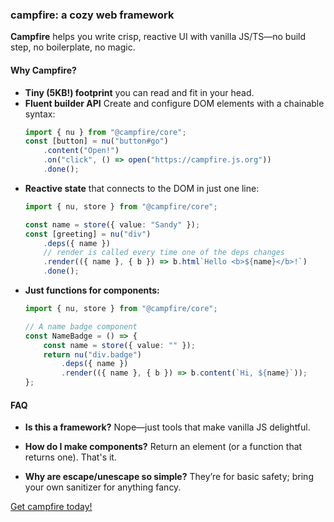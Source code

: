 ### campfire: a cozy web framework

**Campfire** helps you write crisp, reactive UI with vanilla JS/TS—no build step, no boilerplate, no
magic.

#### Why Campfire?

- **Tiny (5KB!) footprint** you can read and fit in your head.
- **Fluent builder API** Create and configure DOM elements with a chainable syntax:
  ```ts
  import { nu } from "@campfire/core";
  const [button] = nu("button#go")
      .content("Open!")
      .on("click", () => open("https://campfire.js.org"))
      .done();
  ```
- **Reactive state** that connects to the DOM in just one line:
  ```ts
  import { nu, store } from "@campfire/core";

  const name = store({ value: "Sandy" });
  const [greeting] = nu("div")
      .deps({ name })
      // render is called every time one of the deps changes
      .render(({ name }, { b }) => b.html`Hello <b>${name}</b>!`)
      .done();
  ```
- **Just functions for components:**
  ```ts
  import { nu, store } from "@campfire/core";

  // A name badge component
  const NameBadge = () => {
      const name = store({ value: "" });
      return nu("div.badge")
          .deps({ name })
          .render(({ name }, { b }) => b.content(`Hi, ${name}`));
  };
  ```

#### FAQ

- **Is this a framework?** Nope—just tools that make vanilla JS delightful.

- **How do I make components?** Return an element (or a function that returns one). That's it.

- **Why are escape/unescape so simple?** They’re for basic safety; bring your own sanitizer for
  anything fancy.

[Get campfire today!](/?tab=get)
